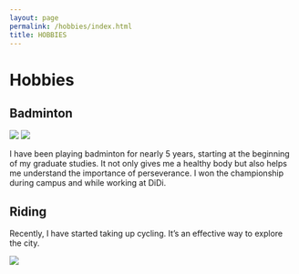```yaml
---
layout: page
permalink: /hobbies/index.html
title: HOBBIES
---
```


# Hobbies

## Badminton

<div class="half">
<img src="https://junfeiwu.github.io/images/hobbies/01.jpg">
<img src="https://junfeiwu.github.io/images/hobbies/b02.jpg">
</div>

I have been playing badminton for nearly 5 years, starting at the beginning of my graduate studies. It not only gives me a healthy body but also helps me understand the importance of perseverance. I won the championship during campus and while working at DiDi.

## Riding

Recently, I have started taking up cycling. It’s an effective way to explore the city.

<div>
<img src="https://junfeiwu.github.io/images/hobbies/b03.jpg">
</div>
